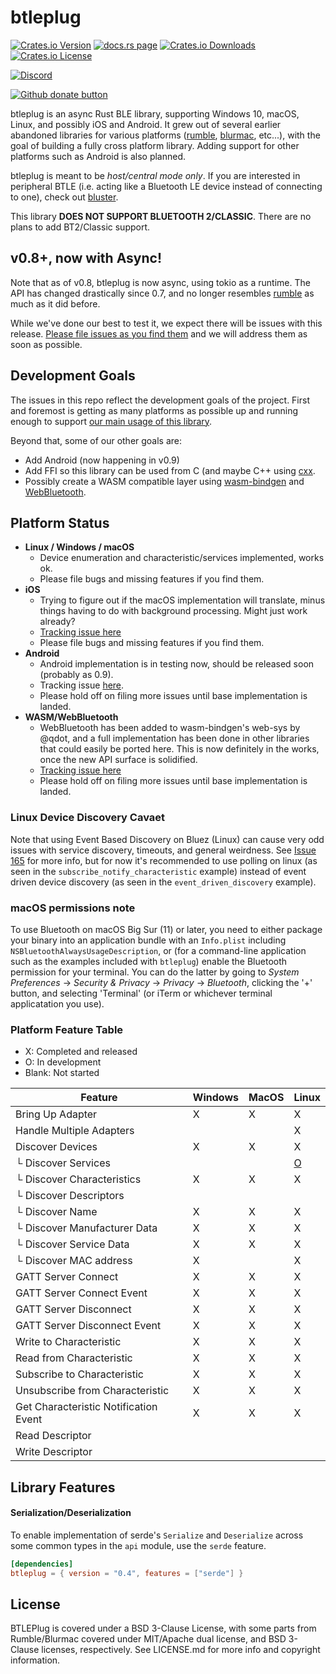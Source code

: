 # btleplug

[![Crates.io Version](https://img.shields.io/crates/v/btleplug)](https://crates.io/crates/btleplug)
[![docs.rs page](https://docs.rs/btleplug/badge.svg)](https://docs.rs/btleplug)
[![Crates.io Downloads](https://img.shields.io/crates/d/btleplug)](https://crates.io/crates/btleplug)
[![Crates.io License](https://img.shields.io/crates/l/btleplug)](https://crates.io/crates/btleplug)

[![Discord](https://img.shields.io/discord/738080600032018443.svg?logo=discord)](https://discord.gg/QGhMFzR)

[![Github donate button](https://img.shields.io/badge/github-donate-ff69b4.svg)](https://www.github.com/sponsors/qdot)

btleplug is an async Rust BLE library, supporting Windows 10, macOS, Linux, and possibly iOS and
Android. It grew out of several earlier abandoned libraries for various platforms
([rumble](https://github.com/mwylde/rumble), [blurmac](https://github.com/servo/devices), etc...),
with the goal of building a fully cross platform library. Adding support for other platforms such as
Android is also planned.

btleplug is meant to be _host/central mode only_. If you are interested in peripheral BTLE (i.e.
acting like a Bluetooth LE device instead of connecting to one), check out
[bluster](https://github.com/dfrankland/bluster/tree/master/src).

This library **DOES NOT SUPPORT BLUETOOTH 2/CLASSIC**. There are no plans to add BT2/Classic
support.

## v0.8+, now with Async!

Note that as of v0.8, btleplug is now async, using tokio as a runtime. The API has changed
drastically since 0.7, and no longer resembles [rumble](https://github.com/mwylde/rumble) as much as
it did before.

While we've done our best to test it, we expect there will be issues with this release. [Please file issues as you find them](https://github.com/deviceplug/btleplug/issues/) and we will address them as soon as possible.

## Development Goals

The issues in this repo reflect the development goals of the project. First and foremost is getting
as many platforms as possible up and running enough to support [our main usage of this
library](https://github.com/buttplugio/buttplug-rs).

Beyond that, some of our other goals are:

- Add Android (now happening in v0.9)
- Add FFI so this library can be used from C (and maybe C++ using
  [cxx](https://github.com/dtolnay/cxx).
- Possibly create a WASM compatible layer using
  [wasm-bindgen](https://github.com/rustwasm/wasm-bindgen) and
  [WebBluetooth](https://webbluetoothcg.github.io/web-bluetooth/).

## Platform Status

- **Linux / Windows / macOS**
  - Device enumeration and characteristic/services implemented, works
    ok.
  - Please file bugs and missing features if you find them.
- **iOS**
  - Trying to figure out if the macOS implementation will translate,
    minus things having to do with background processing. Might just
    work already?
  - [Tracking issue here](https://github.com/deviceplug/btleplug/issues/12)
  - Please file bugs and missing features if you find them.
- **Android**
  - Android implementation is in testing now, should be released soon (probably as 0.9).
  - Tracking issue
    [here](https://github.com/deviceplug/btleplug/issues/8).
  - Please hold off on filing more issues until base implementation is
    landed.
- **WASM/WebBluetooth**
  - WebBluetooth has been added to wasm-bindgen's web-sys by @qdot, and a full
    implementation has been done in other libraries that could easily be ported
    here. This is now definitely in the works, once the new API surface is
    solidified.
  - [Tracking issue here](https://github.com/deviceplug/btleplug/issues/13)
  - Please hold off on filing more issues until base implementation is
    landed.

### Linux Device Discovery Cavaet

Note that using Event Based Discovery on Bluez (Linux) can cause very odd issues with service
discovery, timeouts, and general weirdness. See [Issue 165](https://github.com/deviceplug/btleplug/issues/165) for more info, but for now it's recommended to use polling on linux (as seen in the `subscribe_notify_characteristic` example) instead of event driven device discovery (as seen in the `event_driven_discovery` example).

### macOS permissions note

To use Bluetooth on macOS Big Sur (11) or later, you need to either package your
binary into an application bundle with an `Info.plist` including
`NSBluetoothAlwaysUsageDescription`, or (for a command-line application such as
the examples included with `btleplug`) enable the Bluetooth permission for your
terminal. You can do the latter by going to _System Preferences_ → _Security &
Privacy_ → _Privacy_ → _Bluetooth_, clicking the '+' button, and selecting
'Terminal' (or iTerm or whichever terminal applicatation you use).

### Platform Feature Table

- X: Completed and released
- O: In development
- Blank: Not started

| Feature                               | Windows | MacOS | Linux                                                 |
| ------------------------------------- | ------- | ----- | ----------------------------------------------------- |
| Bring Up Adapter                      | X       | X     | X                                                     |
| Handle Multiple Adapters              |         |       | X                                                     |
| Discover Devices                      | X       | X     | X                                                     |
| └ Discover Services                   |         |       | [O](https://github.com/deviceplug/btleplug/issues/11) |
| └ Discover Characteristics            | X       | X     | X                                                     |
| └ Discover Descriptors                |         |       |                                                       |
| └ Discover Name                       | X       | X     | X                                                     |
| └ Discover Manufacturer Data          | X       | X     | X                                                     |
| └ Discover Service Data               | X       | X     | X                                                     |
| └ Discover MAC address                | X       |       | X                                                     |
| GATT Server Connect                   | X       | X     | X                                                     |
| GATT Server Connect Event             | X       | X     | X                                                     |
| GATT Server Disconnect                | X       | X     | X                                                     |
| GATT Server Disconnect Event          | X       | X     | X                                                     |
| Write to Characteristic               | X       | X     | X                                                     |
| Read from Characteristic              | X       | X     | X                                                     |
| Subscribe to Characteristic           | X       | X     | X                                                     |
| Unsubscribe from Characteristic       | X       | X     | X                                                     |
| Get Characteristic Notification Event | X       | X     | X                                                     |
| Read Descriptor                       |         |       |                                                       |
| Write Descriptor                      |         |       |                                                       |

## Library Features

#### Serialization/Deserialization

To enable implementation of serde's `Serialize` and `Deserialize` across some common types in the `api` module, use the `serde` feature.

```toml
[dependencies]
btleplug = { version = "0.4", features = ["serde"] }
```

## License

BTLEPlug is covered under a BSD 3-Clause License, with some parts from
Rumble/Blurmac covered under MIT/Apache dual license, and BSD 3-Clause
licenses, respectively. See LICENSE.md for more info and copyright
information.
